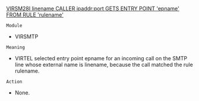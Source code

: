 [VIRSM28I linename CALLER ipaddr:port GETS ENTRY POINT 'epname' FROM RULE 'rulename'](https://virtel.readthedocs.io/en/latest/manuals/virtel/Virtel459MG/messages.html?highlight=VIRSM28I#VIRSM28I)

`Module`
- VIRSMTP

`Meaning`
- VIRTEL selected entry point epname for an incoming call on the SMTP line whose external name is linename, because the call matched the rule rulename.

`Action`
- None.
